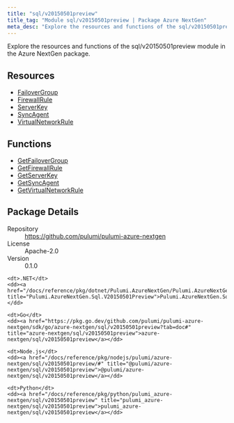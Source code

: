 ```yaml
---
title: "sql/v20150501preview"
title_tag: "Module sql/v20150501preview | Package Azure NextGen"
meta_desc: "Explore the resources and functions of the sql/v20150501preview module in the Azure NextGen package."
---
```


<!-- WARNING: this file was generated by Pulumi Docs Generator. -->
<!-- Do not edit by hand unless you're certain you know what you are doing! -->

Explore the resources and functions of the sql/v20150501preview module in the Azure NextGen package.

<h2 id="resources">Resources</h2>
<ul class="api">
    <li><a href="failovergroup" title="FailoverGroup"><span class="symbol resource"></span>FailoverGroup</a></li>
    <li><a href="firewallrule" title="FirewallRule"><span class="symbol resource"></span>FirewallRule</a></li>
    <li><a href="serverkey" title="ServerKey"><span class="symbol resource"></span>ServerKey</a></li>
    <li><a href="syncagent" title="SyncAgent"><span class="symbol resource"></span>SyncAgent</a></li>
    <li><a href="virtualnetworkrule" title="VirtualNetworkRule"><span class="symbol resource"></span>VirtualNetworkRule</a></li>
</ul>

<h2 id="functions">Functions</h2>
<ul class="api">
    <li><a href="getfailovergroup" title="GetFailoverGroup"><span class="symbol function"></span>GetFailoverGroup</a></li>
    <li><a href="getfirewallrule" title="GetFirewallRule"><span class="symbol function"></span>GetFirewallRule</a></li>
    <li><a href="getserverkey" title="GetServerKey"><span class="symbol function"></span>GetServerKey</a></li>
    <li><a href="getsyncagent" title="GetSyncAgent"><span class="symbol function"></span>GetSyncAgent</a></li>
    <li><a href="getvirtualnetworkrule" title="GetVirtualNetworkRule"><span class="symbol function"></span>GetVirtualNetworkRule</a></li>
</ul>

<h2 id="package-details">Package Details</h2>
<dl class="package-details">
	<dt>Repository</dt>
	<dd><a href="https://github.com/pulumi/pulumi-azure-nextgen">https://github.com/pulumi/pulumi-azure-nextgen</a></dd>
	<dt>License</dt>
	<dd>Apache-2.0</dd>
	<dt>Version</dt>
	<dd>0.1.0</dd>
</dl>



<dl class="tabular">

    <dt>.NET</dt>
    <dd><a href="/docs/reference/pkg/dotnet/Pulumi.AzureNextGen/Pulumi.AzureNextGen.Sql.V20150501Preview.html" title="Pulumi.AzureNextGen.Sql.V20150501Preview">Pulumi.AzureNextGen.Sql.V20150501Preview</a></dd>

    <dt>Go</dt>
    <dd><a href="https://pkg.go.dev/github.com/pulumi/pulumi-azure-nextgen/sdk/go/azure-nextgen/sql/v20150501preview?tab=doc#" title="azure-nextgen/sql/v20150501preview">azure-nextgen/sql/v20150501preview</a></dd>

    <dt>Node.js</dt>
    <dd><a href="/docs/reference/pkg/nodejs/pulumi/azure-nextgen/sql/v20150501preview/#" title="@pulumi/azure-nextgen/sql/v20150501preview">@pulumi/azure-nextgen/sql/v20150501preview</a></dd>

    <dt>Python</dt>
    <dd><a href="/docs/reference/pkg/python/pulumi_azure-nextgen/sql/v20150501preview" title="pulumi_azure-nextgen/sql/v20150501preview">pulumi_azure-nextgen/sql/v20150501preview</a></dd>

</dl>

